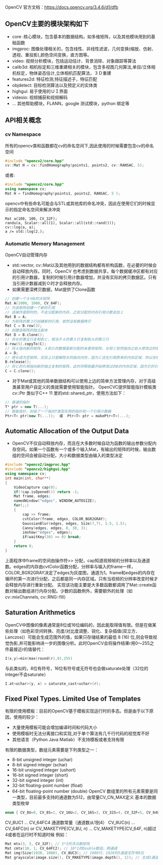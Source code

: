 OpenCV 官方文档：https://docs.opencv.org/3.4.6/d1/dfb
## OpenCV主要的模块架构如下
- core :核心模块，包含基本的数据结构，如多维矩阵，以及其他模块用到的基础函数
- imgproc: 图像处理相关的，包含线性、非线性滤波，几何变换(缩放、仿射、透视、重投影),颜色空间变换，直方图等。
- video: 视频分析模块，包括运动估计、背景消除、对象跟踪等算法
- calib3d: 相机标定和三维重建相关的模块，包含多视图几何算法,单目/立体相机标定，物体姿态估计,立体相机匹配算法，３Ｄ重建
- features2d: 特征检测,特征描述子，特征匹配
- objdetect: 目标检测算法以及预定义的实体类
- highgui: 易于使用的ＵＩ界面
- videoio: 视频捕获和视频解码
- ... 其他帮助模块，FLANN，google 测试模块，python 绑定等

## API相关概念
### cv Namespace
所有的opencv类和函数都在cv的命名空间下,因此使用的时候需要包含cv的命名空间
```C++
#include "opencv2/core.hpp"
cv::Mat H = cv::findHomography(points1, points2, cv::RANSAC, 5);
```
或者:
```C++
#include "opencv2/core.hpp"
using namespace cv;
Mat H = findHomography(points1, points2, RANSAC, 5 );
```
opencv中有些命名可能会与STL或其他库的命名冲突，因此在使用它们的时候显示的指定命名空间来解决冲突
```
Mat a(100, 100, CV_32F);
randu(a, Scalar::all(1), Scalar::all(std::rand()));
cv::log(a, a);
a /= std::log(2.);
```
### Automatic Memory Management
OpenCV自动管理内存
* std::vector, cv::Mat以及其他用到的数据结构都有析构函数，在必要的时候会自动释放内存。同时，OpenCV 也考虑到数据共享，每个数据缓冲区都有对应的引用计数器，复制的时候引用计数器增加，并没有实际的拷贝数据区。只有当引用计数器减到０时才会释放内存。
* 如果需要深拷贝数据，Mat提供了Clone函数
```C++
// 创建一个８Ｍb的大矩阵
Mat A(1000, 1000, CV_64F);
// 为该矩阵创建一个新的引用
// 该操作是即时的，不会分配新的内存，之前分配的内存引用计数会加１
Mat B = A;
// 为矩阵的第３行创建新的引用，依然没有数据拷贝
Mat C = B.row(3);
// 创建该矩阵的独立副本
Mat D = B.clone();
// 将Ｂ的第五行复制到Ｃ，相当于Ａ的第５行复制到Ａ的第三行
B.row(5).copyTo(C);
// 将Ａ指向新的矩阵，Ａ和Ｄ的数据是新分配的未更改矩阵，Ｂ和Ｃ依然指向之前Ａ修改过的矩阵
A = D;
// 使Ｂ成为空矩阵，实际上只是解除Ｂ的指向内存，因为Ｃ还在引用原来的内存区域，所以存储还不会释放
B.release();
// 将Ｃ的引用指向新的独立复制的矩阵，此时将释放最开始修改过的A的内存区域，因为它的引用计数为0
C = C.clone();
```
* 对于Mat或其他的简单数据结构可以使用上边的简单方法管理内存，对于高级类甚至用户自定义的类就需要使用智能指针。 OpenCVC提供智能指针模板类cv::Ptr 类似于C++ 11 里的std::shared_ptr，使用方法如下：
```C++
// 普通的指针
T* ptr = new T(...);
// 智能指针，封装了一个指向T类型实例的指针和一个引用计数器
Ptr<T> ptr(new T(...));  或  Ptr<T> ptr = makePtr<T>(...);
```
## Automatic Allocation of the Output Data
*  OpenCV不仅自动释放内存，而且在大多数时候自动为函数的输出参数分配内存空间。如果一个函数有一个或多个输入Mat，有输出的矩阵的时候，输出数组的空间会被自动分配，大小和数据类型由输入的类型决定
```C++
#include "opencv2/imgproc.hpp"
#include "opencv2/highgui.hpp"
using namespace cv;
int main(int, char**)
{
    VideoCapture cap(0);
    if(!cap.isOpened()) return -1;
    Mat frame, edges;
    namedWindow("edges", WINDOW_AUTOSIZE);
    for(;;)
    {
        cap >> frame;
        cvtColor(frame, edges, COLOR_BGR2GRAY);
        GaussianBlur(edges, edges, Size(7,7), 1.5, 1.5);
        Canny(edges, edges, 0, 30, 3);
        imshow("edges", edges);
        if(waitKey(30) >= 0) break;
    }
    return 0;
}
```
上面程序中frame的空间由操作符>> 分配，cap知道视频帧的分辨率以及通道数。edges的内存由cvtColor函数分配，分辨率与输入的frame一样，COLOR_BGR2GRAY决定了edges为灰度图，通道为1。frame和edges的内存在循环的第一次进行分配，之后都是同一内存区域。只有当视频的分辨率改变时候才会释放内存进行重新分配。
实现该功能主要是大多数函数都调用了Mat::create函数对输出数组进行内存分配。少数的函数例外，需要额外的处理（如 cv::mixChannels, cv::RNG::fill）
## Saturation Arithmetics
OpenCV中图像的像素通常是8位或16位编码的，因此能取得值有限。但是在做某些处理（如色彩空间转换、亮度/对比度调整、锐化、复杂插值(双立方、Lanczos)）可能会生成范围外的值，如果只存储结果的最低 8 (16) 位,则会导致视觉伪影,并可能影响进一步的图像分析。此时OpenCV会将操作结果r用0～255之件最接近r的值替代：
```C++
I(x,y)=min(max(round(r),0),255)
```
与此类似的，8位有符号，16位有符号或无符号也会做saturate处理（32位的integer不会saturate）
```C++
I.at<uchar>(y, x) = saturate_cast<uchar>(r);
```
## Fixed Pixel Types. Limited Use of Templates
有限的使用模板：目前的OpenCV基于模板实现运行时的多态。但是由于以下原因，使用的较少：
* 大量使用模板可能会增加编译时间和代码大小
* 使用模板时无法分离接口和实现,对于单个算法有几千行代码的视觉库不好
* 其他语言（Python Java Matlab）不支持模板或者支持有限

有限的数据类型，数组元素需要是下列类型之一：
* 8-bit unsigned integer (uchar)
* 8-bit signed integer (schar)
* 16-bit unsigned integer (ushort)
* 16-bit signed integer (short)
* 32-bit signed integer (int)
* 32-bit floating-point number (float)
* 64-bit floating-point number (double)
OpenCV 数组里的所有元素需要是同一类型，目前最多支持的通道数为512，由常量CV_CN_MAX定义
基本的数据类型枚举
```C++
enum { CV_8U=0, CV_8S=1, CV_16U=2, CV_16S=3, CV_32S=4, CV_32F=5, CV_64F=6 };
```
CV_8UC1 ... CV_64FC4 通道数常量（通道数从1到4）
CV_8UC(n) ... CV_64FC(n) or CV_MAKETYPE(CV_8U, n) ... CV_MAKETYPE(CV_64F, n)超过4或者在运行时不知道时候
例如：
```C++
Mat mtx(3, 3, CV_32F); // 3*3的浮点数矩阵
Mat cmtx(10, 1, CV_64FC2); // 10*1的Double数组，两通道
Mat img(Size(1920, 1080), CV_8UC3); // 1080行，1920列3通道无符号8位
Mat grayscale(image.size(), CV_MAKETYPE(image.depth(), 1)); // 生成1通道，和image大小一样的矩阵                                                       
```

